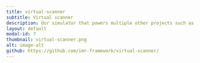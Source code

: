 ```yaml
---
title: virtual-scanner
subtitle: Virtual scanner
description: Our simulator that powers multiple other projects such as the Digital Twin
layout: default
modal-id: 7
thumbnail: virtual-scanner.png
alt: image-alt
github: https://github.com/imr-framework/virtual-scanner/
---
```


